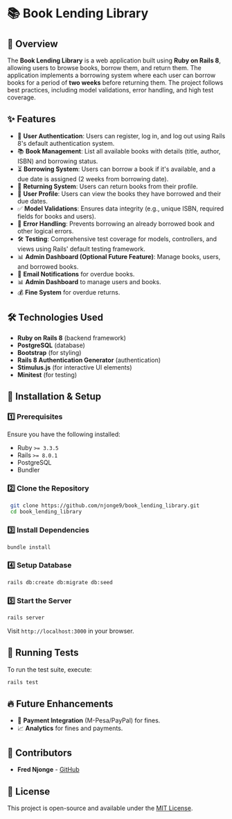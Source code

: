 # 📚 Book Lending Library

## 📖 Overview
The **Book Lending Library** is a web application built using **Ruby on Rails 8**, allowing users to browse books, borrow them, and return them. The application implements a borrowing system where each user can borrow books for a period of **two weeks** before returning them. The project follows best practices, including model validations, error handling, and high test coverage.

## ✨ Features
- 📌 **User Authentication**: Users can register, log in, and log out using Rails 8's default authentication system.
- 📚 **Book Management**: List all available books with details (title, author, ISBN) and borrowing status.
- ⏳ **Borrowing System**: Users can borrow a book if it's available, and a due date is assigned (2 weeks from borrowing date).
- 🔄 **Returning System**: Users can return books from their profile.
- 👤 **User Profile**: Users can view the books they have borrowed and their due dates.
- ✅ **Model Validations**: Ensures data integrity (e.g., unique ISBN, required fields for books and users).
- 🚨 **Error Handling**: Prevents borrowing an already borrowed book and other logical errors.
- 🛠 **Testing**: Comprehensive test coverage for models, controllers, and views using Rails' default testing framework.
- 📊 **Admin Dashboard (Optional Future Feature)**: Manage books, users, and borrowed books.
- 📩 **Email Notifications** for overdue books.
- 📊 **Admin Dashboard** to manage users and books.
- 💰 **Fine System** for overdue returns.

## 🛠 Technologies Used
- **Ruby on Rails 8** (backend framework)
- **PostgreSQL** (database)
- **Bootstrap** (for styling)
- **Rails 8 Authentication Generator** (authentication)
- **Stimulus.js** (for interactive UI elements)
- **Minitest** (for testing)

## 🚀 Installation & Setup

### 1️⃣ Prerequisites
Ensure you have the following installed:
- Ruby `>= 3.3.5`
- Rails `>= 8.0.1`
- PostgreSQL
- Bundler

### 2️⃣ Clone the Repository
```bash
 git clone https://github.com/njonge9/book_lending_library.git
 cd book_lending_library
```

### 3️⃣ Install Dependencies
```bash
bundle install
```

### 4️⃣ Setup Database
```bash
rails db:create db:migrate db:seed
```

### 5️⃣ Start the Server
```bash
rails server
```
Visit `http://localhost:3000` in your browser.

## 🧪 Running Tests
To run the test suite, execute:
```bash
rails test
```

## 🔥 Future Enhancements
- 🛒 **Payment Integration** (M-Pesa/PayPal) for fines.
- 📈 **Analytics** for fines and payments.

## 👥 Contributors
- **Fred Njonge** - [GitHub](https://github.com/njonge9)

## 📄 License
This project is open-source and available under the [MIT License](LICENSE).

